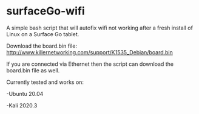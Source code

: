 # surfaceGo-wifi

A simple bash script that will autofix wifi not working after a fresh install of Linux on a Surface Go tablet.

Download the board.bin file: http://www.killernetworking.com/support/K1535_Debian/board.bin

If you are connected via Ethernet then the script can download the board.bin file as well.

Currently tested and works on:

-Ubuntu 20.04

-Kali 2020.3
